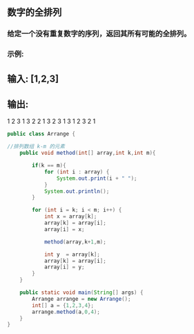 ## 数字的全排列

### 给定一个没有重复数字的序列，返回其所有可能的全排列。

### 示例:

## 输入: [1,2,3]
## 输出:
  1 2 3
  1 3 2
  2 1 3
  2 3 1
  3 1 2
  3 2 1

```java
public class Arrange {

//排列数组 k-m 的元素
    public void method(int[] array,int k,int m){

        if(k == m){
            for (int i : array) {
                System.out.print(i + " ");
            }
            System.out.println();
        }

        for (int i = k; i < m; i++) {
            int x = array[k];
            array[k] = array[i];
            array[i] = x;

            method(array,k+1,m);

            int y  = array[k];
            array[k] = array[i];
            array[i] = y;
        }
    }

    public static void main(String[] args) {
        Arrange arrange = new Arrange();
        int[] a = {1,2,3,4};
        arrange.method(a,0,4);
    }
}
```

